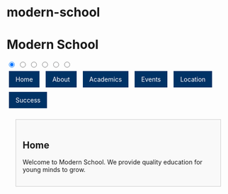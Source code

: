 # modern-school
<!DOCTYPE html>
<html lang="en">
<head>
  <meta charset="UTF-8">
  <title>Modern School</title>
  <style>
    .content {
      display: none;
      margin: 20px;
      padding: 15px;
      border: 1px solid #ccc;
      background-color: #f9f9f9;
    }

    input[type="radio"] {
      display: none;
    }

    label {
      padding: 10px 15px;
      background-color: #003366;
      color: white;
      margin: 5px;
      cursor: pointer;
      display: inline-block;
    }

    #home:checked ~ #homeSection,
    #about:checked ~ #aboutSection,
    #academics:checked ~ #academicsSection,
    #events:checked ~ #eventsSection,
    #location:checked ~ #locationSection,
    #success:checked ~ #successSection {
      display: block;
    }
  </style>
</head>
<body>

  <h1>Modern School</h1>

  <!-- Radio Buttons (Navigation) -->
  <input type="radio" name="nav" id="home" checked>
  <input type="radio" name="nav" id="about">
  <input type="radio" name="nav" id="academics">
  <input type="radio" name="nav" id="events">
  <input type="radio" name="nav" id="location">
  <input type="radio" name="nav" id="success">

  <!-- Labels as Buttons -->
  <nav>
    <label for="home">Home</label>
    <label for="about">About</label>
    <label for="academics">Academics</label>
    <label for="events">Events</label>
    <label for="location">Location</label>
    <label for="success">Success</label>
  </nav>

  <!-- Content Sections -->
  <div id="homeSection" class="content">
    <h2>Home</h2>
    <p>Welcome to Modern School. We provide quality education for young minds to grow.</p>
  </div>

  <div id="aboutSection" class="content">
    <h2>About Us</h2>
    <p>Modern School was founded in 1990 with a vision to shape future leaders through excellence in education.</p>
  </div>

  <div id="academicsSection" class="content">
    <h2>Academics</h2>
    <ul>
      <li>Mathematics</li>
      <li>Science</li>
      <li>English</li>
      <li>Social Studies</li>
      <li>Computer Science</li>
    </ul>
  </div>

  <div id="eventsSection" class="content">
    <h2>Events & Success</h2>
    <ul>
      <li>Annual Day</li>
      <li>Science Exhibition</li>
      <li>Sports Meet</li>
    </ul>
    <p>Our students have achieved top ranks and won various competitions.</p>
  </div>

  <div id="locationSection" class="content">
    <h2>Location</h2>
    <p>Modern School, Main Street, Cityname, PIN - 123456</p>
  </div>

  <div id="successSection" class="content">
    <h2>Success Stories</h2>
    <p>Our students have consistently ranked at the top in board exams and inter-school competitions. We also have many students excelling in sports and extracurricular activities, making us proud every year!</p>
  </div>

</body>
</html>
